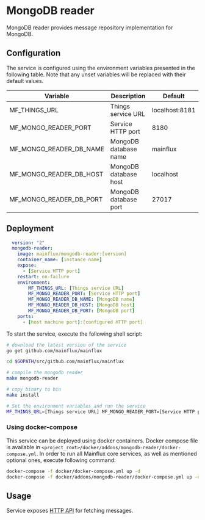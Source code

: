 # MongoDB reader

MongoDB reader provides message repository implementation for MongoDB.

## Configuration

The service is configured using the environment variables presented in the
following table. Note that any unset variables will be replaced with their
default values.

| Variable                | Description           | Default        |
|-------------------------|-----------------------|----------------|
| MF_THINGS_URL           | Things service URL    | localhost:8181 |
| MF_MONGO_READER_PORT    | Service HTTP port     | 8180           |
| MF_MONGO_READER_DB_NAME | MongoDB database name | mainflux       |
| MF_MONGO_READER_DB_HOST | MongoDB database host | localhost      |
| MF_MONGO_READER_DB_PORT | MongoDB database port | 27017          |

## Deployment

```yaml
  version: "2"
  mongodb-reader:
    image: mainflux/mongodb-reader:[version]
    container_name: [instance name]
    expose:
      - [Service HTTP port]
    restart: on-failure
    environment:
        MF_THINGS_URL: [Things service URL]
        MF_MONGO_READER_PORT: [Service HTTP port]
        MF_MONGO_READER_DB_NAME: [MongoDB name]
        MF_MONGO_READER_DB_HOST: [MongoDB host]
        MF_MONGO_READER_DB_PORT: [MongoDB port]
    ports:
      - [host machine port]:[configured HTTP port]
```

To start the service, execute the following shell script:

```bash
# download the latest version of the service
go get github.com/mainflux/mainflux

cd $GOPATH/src/github.com/mainflux/mainflux

# compile the mongodb reader
make mongodb-reader

# copy binary to bin
make install

# Set the environment variables and run the service
MF_THINGS_URL=[Things service URL] MF_MONGO_READER_PORT=[Service HTTP port] MF_MONGO_READER_DB_NAME=[MongoDB database name] MF_MONGO_READER_DB_HOST=[MongoDB database host] MF_MONGO_READER_DB_PORT=[MongoDB database port] $GOBIN/mainflux-mongodb-reader

```

### Using docker-compose

This service can be deployed using docker containers. Docker compose file is
available in `<project_root>/docker/addons/mongodb-reader/docker-compose.yml`.
In order to run all Mainflux core services, as well as mentioned optional ones,
execute following command:

```bash
docker-compose -f docker/docker-compose.yml up -d
docker-compose -f docker/addons/mongodb-reader/docker-compose.yml up -d
```

## Usage

Service exposes [HTTP API][doc] for fetching messages.

[doc]: ../swagger.yml
